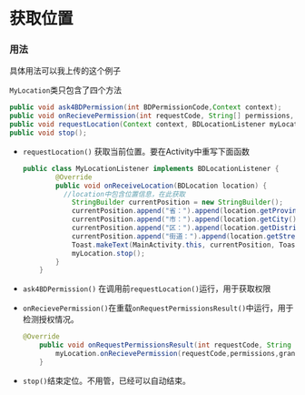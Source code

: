 # 获取位置

### 用法

具体用法可以我上传的这个例子

`MyLocation`类只包含了四个方法

```java
public void ask4BDPermission(int BDPermissionCode,Context context);
public void onRecievePermission(int requestCode, String[] permissions, int[] grantResults, int BDPermissionCode, Context context, BDLocationListener myLocationListener,Application application);
public void requestLocation(Context context, BDLocationListener myLocationListener, Application application);
public void stop();
```

* `requestLocation()` 获取当前位置。要在Activity中重写下面函数

  ```java
  public class MyLocationListener implements BDLocationListener {
          @Override
          public void onReceiveLocation(BDLocation location) {
            //location中包含位置信息，在此获取
              StringBuilder currentPosition = new StringBuilder();
              currentPosition.append("省：").append(location.getProvince()).append("\n");
              currentPosition.append("市：").append(location.getCity()).append("\n");
              currentPosition.append("区：").append(location.getDistrict()).append("\n");
              currentPosition.append("街道：").append(location.getStreet()).append("\n");
              Toast.makeText(MainActivity.this, currentPosition, Toast.LENGTH_SHORT).show();
              myLocation.stop();
          }
      }
  ```

* `ask4BDPermission()` 在调用前`requestLocation()`运行，用于获取权限

* `onRecievePermission()`在重载`onRequestPermissionsResult()`中运行，用于检测授权情况。

  ```java
  @Override
      public void onRequestPermissionsResult(int requestCode, String [] permissions, int[] grantResults ){
          myLocation.onRecievePermission(requestCode,permissions,grantResults,1,MainActivity.this,new MyLocationListener(),getApplication());
      }
  ```

* `stop()`结束定位。不用管，已经可以自动结束。